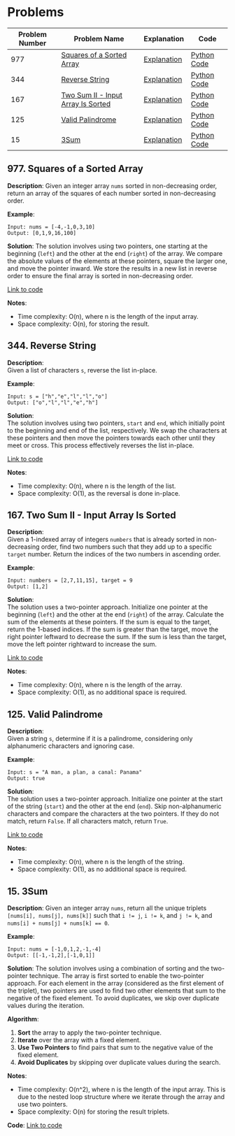 # Problems

| Problem Number | Problem Name                             | Explanation                                    | Code                                      |
|----------------|------------------------------------------|------------------------------------------------|-------------------------------------------|
| 977            | [Squares of a Sorted Array](#977-squares-of-a-sorted-array) | [Explanation](#977-squares-of-a-sorted-array) | [Python Code](./977_squares_of_a_sorted_array.py) |
| 344            | [Reverse String](#344-reverse-string)    | [Explanation](#344-reverse-string)            | [Python Code](./344_reverse_string.py)    |
| 167            | [Two Sum II - Input Array Is Sorted](#167-two-sum-ii-input-array-is-sorted) | [Explanation](#167-two-sum-ii-input-array-is-sorted) | [Python Code](./167_two_sum_ii.py) |
| 125            | [Valid Palindrome](#125-valid-palindrome)    | [Explanation](#125-valid-palindrome)          | [Python Code](./125_valid_palindrome.py)  |
| 15             | [3Sum](#15-3sum)                               | [Explanation](#15-3sum)                       | [Python Code](./015_3sum.py)               |

## 977. Squares of a Sorted Array

**Description**:
Given an integer array `nums` sorted in non-decreasing order, return an array of the squares of each number sorted in non-decreasing order.

**Example**:
```plaintext
Input: nums = [-4,-1,0,3,10]
Output: [0,1,9,16,100]
```

**Solution**:
The solution involves using two pointers, one starting at the beginning (`left`) and the other at the end (`right`) of the array. We compare the absolute values of the elements at these pointers, square the larger one, and move the pointer inward. We store the results in a new list in reverse order to ensure the final array is sorted in non-decreasing order.

[Link to code](977_squares_of_a_sorted_array.py)

**Notes**:
- Time complexity: O(n), where n is the length of the input array.
- Space complexity: O(n), for storing the result.

## 344. Reverse String

**Description**:  
Given a list of characters `s`, reverse the list in-place.

**Example**:
```plaintext
Input: s = ["h","e","l","l","o"]
Output: ["o","l","l","e","h"]
```

**Solution**:  
The solution involves using two pointers, `start` and `end`, which initially point to the beginning and end of the list, respectively. We swap the characters at these pointers and then move the pointers towards each other until they meet or cross. This process effectively reverses the list in-place.

[Link to code](344_reverse_string.py)

**Notes**:
- Time complexity: O(n), where n is the length of the list.
- Space complexity: O(1), as the reversal is done in-place.

## 167. Two Sum II - Input Array Is Sorted

**Description**:  
Given a 1-indexed array of integers `numbers` that is already sorted in non-decreasing order, find two numbers such that they add up to a specific `target` number. Return the indices of the two numbers in ascending order.

**Example**:
```plaintext
Input: numbers = [2,7,11,15], target = 9
Output: [1,2]
```

**Solution**:  
The solution uses a two-pointer approach. Initialize one pointer at the beginning (`left`) and the other at the end (`right`) of the array. Calculate the sum of the elements at these pointers. If the sum is equal to the target, return the 1-based indices. If the sum is greater than the target, move the right pointer leftward to decrease the sum. If the sum is less than the target, move the left pointer rightward to increase the sum.

[Link to code](167_two_sum_ii.py)

**Notes**:
- Time complexity: O(n), where n is the length of the array.
- Space complexity: O(1), as no additional space is required.

## 125. Valid Palindrome

**Description**:  
Given a string `s`, determine if it is a palindrome, considering only alphanumeric characters and ignoring case.

**Example**:
```plaintext
Input: s = "A man, a plan, a canal: Panama"
Output: true
```

**Solution**:  
The solution uses a two-pointer approach. Initialize one pointer at the start of the string (`start`) and the other at the end (`end`). Skip non-alphanumeric characters and compare the characters at the two pointers. If they do not match, return `False`. If all characters match, return `True`.

[Link to code](125_valid_palindrome.py)

**Notes**:
- Time complexity: O(n), where n is the length of the string.
- Space complexity: O(1), as no additional space is required.

## 15. 3Sum

**Description**:
Given an integer array `nums`, return all the unique triplets `[nums[i], nums[j], nums[k]]` such that `i != j`, `i != k`, and `j != k`, and `nums[i] + nums[j] + nums[k] == 0`. 

**Example**:
```plaintext
Input: nums = [-1,0,1,2,-1,-4]
Output: [[-1,-1,2],[-1,0,1]]
```

**Solution**:
The solution involves using a combination of sorting and the two-pointer technique. The array is first sorted to enable the two-pointer approach. For each element in the array (considered as the first element of the triplet), two pointers are used to find two other elements that sum to the negative of the fixed element. To avoid duplicates, we skip over duplicate values during the iteration.

**Algorithm**:
1. **Sort** the array to apply the two-pointer technique.
2. **Iterate** over the array with a fixed element.
3. **Use Two Pointers** to find pairs that sum to the negative value of the fixed element.
4. **Avoid Duplicates** by skipping over duplicate values during the search.

**Notes**:
- Time complexity: O(n^2), where n is the length of the input array. This is due to the nested loop structure where we iterate through the array and use two pointers.
- Space complexity: O(n) for storing the result triplets.

**Code**:
[Link to code](./015_3sum.py)